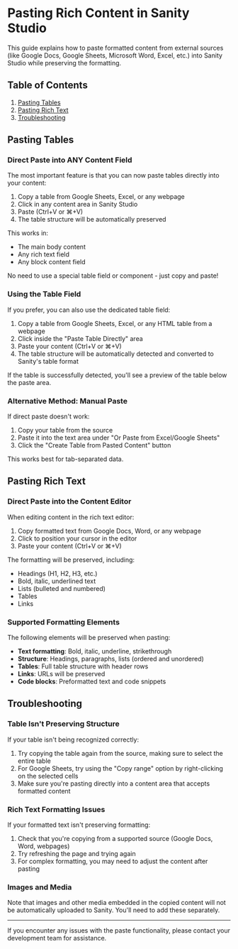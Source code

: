 # Pasting Rich Content in Sanity Studio

This guide explains how to paste formatted content from external sources (like Google Docs, Google Sheets, Microsoft Word, Excel, etc.) into Sanity Studio while preserving the formatting.

## Table of Contents

1. [Pasting Tables](#pasting-tables)
2. [Pasting Rich Text](#pasting-rich-text)
3. [Troubleshooting](#troubleshooting)

## Pasting Tables

### Direct Paste into ANY Content Field

The most important feature is that you can now paste tables directly into your content:

1. Copy a table from Google Sheets, Excel, or any webpage
2. Click in any content area in Sanity Studio
3. Paste (Ctrl+V or ⌘+V)
4. The table structure will be automatically preserved

This works in:
- The main body content
- Any rich text field
- Any block content field

No need to use a special table field or component - just copy and paste!

### Using the Table Field

If you prefer, you can also use the dedicated table field:

1. Copy a table from Google Sheets, Excel, or any HTML table from a webpage
2. Click inside the "Paste Table Directly" area
3. Paste your content (Ctrl+V or ⌘+V)
4. The table structure will be automatically detected and converted to Sanity's table format

If the table is successfully detected, you'll see a preview of the table below the paste area.

### Alternative Method: Manual Paste

If direct paste doesn't work:

1. Copy your table from the source
2. Paste it into the text area under "Or Paste from Excel/Google Sheets"
3. Click the "Create Table from Pasted Content" button

This works best for tab-separated data.

## Pasting Rich Text

### Direct Paste into the Content Editor

When editing content in the rich text editor:

1. Copy formatted text from Google Docs, Word, or any webpage
2. Click to position your cursor in the editor
3. Paste your content (Ctrl+V or ⌘+V)

The formatting will be preserved, including:

- Headings (H1, H2, H3, etc.)
- Bold, italic, underlined text
- Lists (bulleted and numbered)
- Tables
- Links

### Supported Formatting Elements

The following elements will be preserved when pasting:

- **Text formatting**: Bold, italic, underline, strikethrough
- **Structure**: Headings, paragraphs, lists (ordered and unordered)
- **Tables**: Full table structure with header rows
- **Links**: URLs will be preserved
- **Code blocks**: Preformatted text and code snippets

## Troubleshooting

### Table Isn't Preserving Structure

If your table isn't being recognized correctly:

1. Try copying the table again from the source, making sure to select the entire table
2. For Google Sheets, try using the "Copy range" option by right-clicking on the selected cells
3. Make sure you're pasting directly into a content area that accepts formatted content

### Rich Text Formatting Issues

If your formatted text isn't preserving formatting:

1. Check that you're copying from a supported source (Google Docs, Word, webpages)
2. Try refreshing the page and trying again
3. For complex formatting, you may need to adjust the content after pasting

### Images and Media

Note that images and other media embedded in the copied content will not be automatically uploaded to Sanity. You'll need to add these separately.

---

If you encounter any issues with the paste functionality, please contact your development team for assistance. 